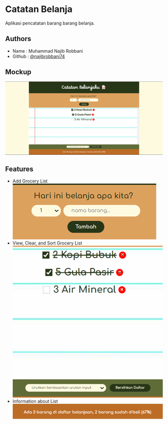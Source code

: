 
# Catatan Belanja

Aplikasi pencatatan barang barang belanja.




## Authors

- Name : Muhammad Najib Robbani
- Github : [@najibrobbani74](https://www.github.com/octokatherine)


## Mockup

![App Screenshot](https://github.com/najibrobbani74/catatan-belanja/blob/main/docs/image/Screenshot%202023-09-22%20201733.png?raw=true)


## Features

- Add Grocery List
![App Screenshot](https://github.com/najibrobbani74/catatan-belanja/blob/main/docs/image/Screenshot%202023-09-22%20201818.png?raw=true)
- View, Clear, and Sort Grocery List
![App Screenshot](https://github.com/najibrobbani74/catatan-belanja/blob/main/docs/image/Screenshot%202023-09-22%20201851.png?raw=true)
- Information about List
![App Screenshot](https://github.com/najibrobbani74/catatan-belanja/blob/main/docs/image/Screenshot%202023-09-22%20201909.png?raw=truee)

